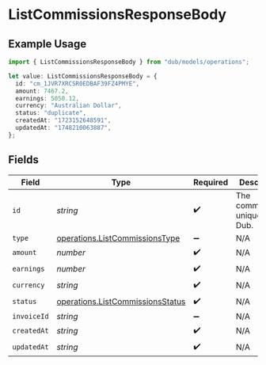 # ListCommissionsResponseBody

## Example Usage

```typescript
import { ListCommissionsResponseBody } from "dub/models/operations";

let value: ListCommissionsResponseBody = {
  id: "cm_1JVR7XRCSR0EDBAF39FZ4PMYE",
  amount: 7467.2,
  earnings: 5050.12,
  currency: "Australian Dollar",
  status: "duplicate",
  createdAt: "1723152648591",
  updatedAt: "1748210063887",
};
```

## Fields

| Field                                                                                | Type                                                                                 | Required                                                                             | Description                                                                          | Example                                                                              |
| ------------------------------------------------------------------------------------ | ------------------------------------------------------------------------------------ | ------------------------------------------------------------------------------------ | ------------------------------------------------------------------------------------ | ------------------------------------------------------------------------------------ |
| `id`                                                                                 | *string*                                                                             | :heavy_check_mark:                                                                   | The commission's unique ID on Dub.                                                   | cm_1JVR7XRCSR0EDBAF39FZ4PMYE                                                         |
| `type`                                                                               | [operations.ListCommissionsType](../../models/operations/listcommissionstype.md)     | :heavy_minus_sign:                                                                   | N/A                                                                                  |                                                                                      |
| `amount`                                                                             | *number*                                                                             | :heavy_check_mark:                                                                   | N/A                                                                                  |                                                                                      |
| `earnings`                                                                           | *number*                                                                             | :heavy_check_mark:                                                                   | N/A                                                                                  |                                                                                      |
| `currency`                                                                           | *string*                                                                             | :heavy_check_mark:                                                                   | N/A                                                                                  |                                                                                      |
| `status`                                                                             | [operations.ListCommissionsStatus](../../models/operations/listcommissionsstatus.md) | :heavy_check_mark:                                                                   | N/A                                                                                  |                                                                                      |
| `invoiceId`                                                                          | *string*                                                                             | :heavy_minus_sign:                                                                   | N/A                                                                                  |                                                                                      |
| `createdAt`                                                                          | *string*                                                                             | :heavy_check_mark:                                                                   | N/A                                                                                  |                                                                                      |
| `updatedAt`                                                                          | *string*                                                                             | :heavy_check_mark:                                                                   | N/A                                                                                  |                                                                                      |